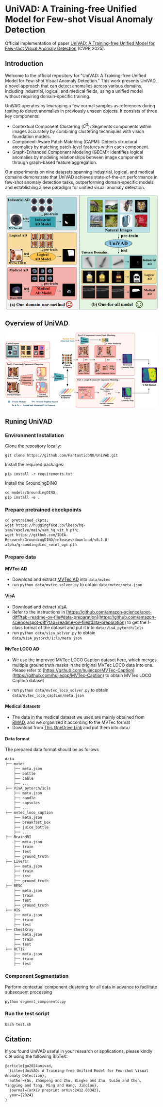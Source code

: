 # UniVAD: A Training-free Unified Model for Few-shot Visual Anomaly Detection

Official implementation of paper [UniVAD: A Training-free Unified Model for Few-shot Visual Anomaly Detection](https://arxiv.org/abs/2412.03342) (CVPR 2025).


## Introduction
Welcome to the official repository for "UniVAD: A Training-free Unified Model for Few-shot Visual Anomaly Detection." This work presents UniVAD, a novel approach that can detect anomalies across various domains, including industrial, logical, and medical fields, using a unified model without requiring domain-specific training.

UniVAD operates by leveraging a few normal samples as references during testing to detect anomalies in previously unseen objects. It consists of three key components:

- Contextual Component Clustering ($C^3$): Segments components within images accurately by combining clustering techniques with vision foundation models.
- Component-Aware Patch Matching (CAPM): Detects structural anomalies by matching patch-level features within each component.
- Graph-Enhanced Component Modeling (GECM): Identifies logical anomalies by modeling relationships between image components through graph-based feature aggregation.
  
Our experiments on nine datasets spanning industrial, logical, and medical domains demonstrate that UniVAD achieves state-of-the-art performance in few-shot anomaly detection tasks, outperforming domain-specific models and establishing a new paradigm for unified visual anomaly detection.

![](figures/intro.jpg)

## Overview of UniVAD
![](figures/arch.jpg)

## Runing UniVAD

### Environment Installation
Clone the repository locally:
```
git clone https://github.com/FantasticGNU/UniVAD.git
```

Install the required packages:
```
pip install -r requirements.txt
```

Install the GroundingDINO
```
cd models/GroundingDINO;
pip install -e .
```

### Prepare pretrained checkpoints

```
cd pretrained_ckpts;
wget https://huggingface.co/lkeab/hq-sam/resolve/main/sam_hq_vit_h.pth;
wget https://github.com/IDEA-Research/GroundingDINO/releases/download/v0.1.0-alpha/groundingdino_swint_ogc.pth
```

### Prepare data

#### MVTec AD
- Download and extract [MVTec AD](https://www.mvtec.com/company/research/datasets/mvtec-ad) into `data/mvtec`
- run `python data/mvtec_solver.py` to obtain `data/mvtec/meta.json`

#### VisA
- Download and extract [VisA](https://amazon-visual-anomaly.s3.us-west-2.amazonaws.com/VisA_20220922.tar)
- Refer to the instructions in [https://github.com/amazon-science/spot-diff?tab=readme-ov-file#data-preparation](https://github.com/amazon-science/spot-diff?tab=readme-ov-file#data-preparation) to get the 1-class format of the dataset and put it into `data/VisA_pytorch/1cls`
- run `python data/visa_solver.py` to obtain `data/VisA_pytorch/1cls/meta.json`

#### MvTec LOCO AD 

- We use the improved MVTec LOCO Caption dataset here, which merges multiple ground truth masks in the original MVTec LOCO data into one. Please refer to [https://github.com/hujiecpp/MVTec-Caption](https://github.com/hujiecpp/MVTec-Caption) to obtain MVTec LOCO Caption dataset

- run `python data/mvtec_loco_solver.py` to obtain `data/mvtec_loco_caption/meta.json`

#### Medical datasets

- The data in the medical dataset we used are mainly obtained from [BMAD](https://github.com/DorisBao/BMAD), and we organized it according to the MVTec format
- Download from [This OneDrive Link](https://1drv.ms/u/s!AopsN_HMhJeckoJT-3yF_pwQMSn9OA?e=nRW1wA) and put them into `data/`

#### Data format
The prepared data format should be as follows
```
data
├── mvtec
    ├── meta.json
    ├── bottle
    ├── cable
    ├── ...
├── VisA_pytorch/1cls
    ├── meta.json
    ├── candle
    ├── capsules
    ├── ...
├── mvtec_loco_caption
    ├── meta.json
    ├── breakfast_box
    ├── juice_bottle
    ├── ...
├── BrainMRI
    ├── meta.json
    ├── train
    ├── test
    ├── ground_truth
├── LiverCT
    ├── meta.json
    ├── train
    ├── test
    ├── ground_truth
├── RESC
    ├── meta.json
    ├── train
    ├── test
    ├── ground_truth
├── HIS
    ├── meta.json
    ├── train
    ├── test
├── ChestXray
    ├── meta.json
    ├── train
    ├── test
├── OCT17
    ├── meta.json
    ├── train
    ├── test

```


### Component Segmentation
Perform contextual component clustering for all data in advance to facilitate subsequent processing
```
python segment_components.py
```


### Run the test script
```
bash test.sh
```

## Citation:
If you found UniVAD useful in your research or applications, please kindly cite using the following BibTeX:
```
@article{gu2024univad,
  title={UniVAD: A Training-free Unified Model for Few-shot Visual Anomaly Detection},
  author={Gu, Zhaopeng and Zhu, Bingke and Zhu, Guibo and Chen, Yingying and Tang, Ming and Wang, Jinqiao},
  journal={arXiv preprint arXiv:2412.03342},
  year={2024}
}
```
